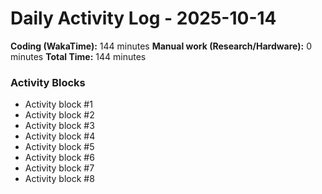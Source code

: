 # Daily Activity Log - 2025-10-14

**Coding (WakaTime):** 144 minutes
**Manual work (Research/Hardware):** 0 minutes
**Total Time:** 144 minutes

### Activity Blocks
- Activity block #1
- Activity block #2
- Activity block #3
- Activity block #4
- Activity block #5
- Activity block #6
- Activity block #7
- Activity block #8

